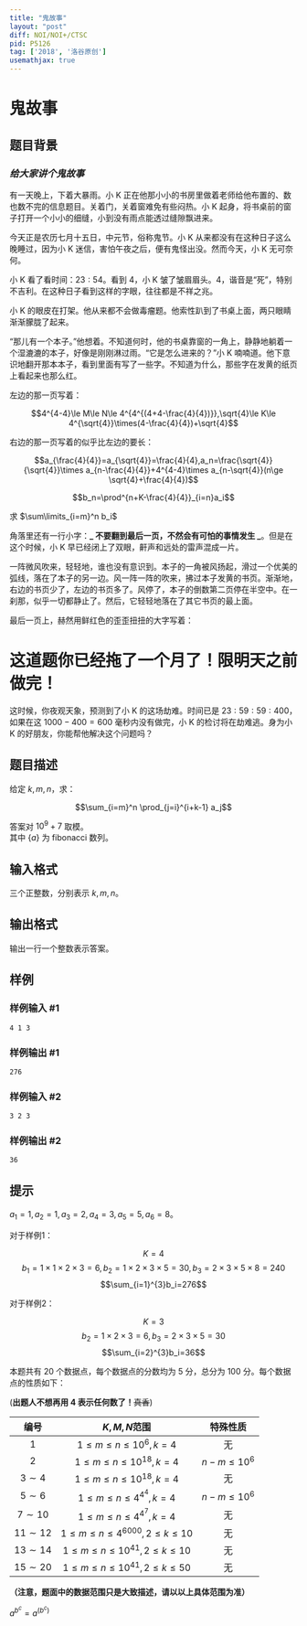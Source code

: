 ```yaml
---
title: "鬼故事"
layout: "post"
diff: NOI/NOI+/CTSC
pid: P5126
tag: ['2018', '洛谷原创']
usemathjax: true
---
```


# 鬼故事
## 题目背景

### _给大家讲个鬼故事_
有一天晚上，下着大暴雨。小 K 正在他那小小的书房里做着老师给他布置的、数也数不完的信息题目。关着门，关着窗难免有些闷热。小 K 起身，将书桌前的窗子打开一个小小的细缝，小到没有雨点能透过缝隙飘进来。

今天正是农历七月十五日，中元节，俗称鬼节。小 K 从来都没有在这种日子这么晚睡过，因为小 K 迷信，害怕午夜之后，便有鬼怪出没。然而今天，小 K 无可奈何。

小 K 看了看时间：$23:54$。看到 $4$，小 K 皱了皱眉眉头。$4$，谐音是“死”，特别不吉利。在这种日子看到这样的字眼，往往都是不祥之兆。

小 K 的眼皮在打架。他从来都不会做毒瘤题。他索性趴到了书桌上面，两只眼睛渐渐朦胧了起来。

“那儿有一个本子。”他想着。不知道何时，他的书桌靠窗的一角上，静静地躺着一个湿漉漉的本子，好像是刚刚淋过雨。“它是怎么进来的？”小 K 喃喃道。他下意识地翻开那本本子，看到里面有写了一些字。不知道为什么，那些字在发黄的纸页上看起来也那么红。

左边的那一页写着：

 $$4^{4-4}\le M\le N\le 4^{4^{(4+4-\frac{4}{4})}},\sqrt{4}\le K\le 4^{\sqrt{4}}\times(4-\frac{4}{4})+\sqrt{4}$$

右边的那一页写着的似乎比左边的要长：

 $$a_{\frac{4}{4}}=a_{\sqrt{4}}=\frac{4}{4},a_n=\frac{\sqrt{4}}{\sqrt{4}}\times a_{n-\frac{4}{4}}+4^{4-4}\times a_{n-\sqrt{4}}(n\ge \sqrt{4}+\frac{4}{4})$$  
  
$$b_n=\prod^{n+K-\frac{4}{4}}_{i=n}a_i$$   

求 $\sum\limits_{i=m}^n b_i$

角落里还有一行小字：**_ 不要翻到最后一页，不然会有可怕的事情发生 _**。但是在这个时候，小 K 早已经闭上了双眼，鼾声和远处的雷声混成一片。

一阵微风吹来，轻轻地，谁也没有意识到。本子的一角被风扬起，滑过一个优美的弧线，落在了本子的另一边。风一阵一阵的吹来，拂过本子发黄的书页。渐渐地，右边的书页少了，左边的书页多了。风停了，本子的倒数第二页停在半空中。在一刹那，似乎一切都静止了。然后，它轻轻地落在了其它书页的最上面。

最后一页上，赫然用鲜红色的歪歪扭扭的大字写着：

# 这道题你已经拖了一个月了！限明天之前做完！

这时候，你夜观天象，预测到了小 K 的这场劫难。时间已是 $23:59:59:400$，如果在这 $1000-400=600$ 毫秒内没有做完，小 K 的检讨将在劫难逃。身为小 K 的好朋友，你能帮他解决这个问题吗？

## 题目描述

给定 $k,m,n$，求：  

$$\sum_{i=m}^n \prod_{j=i}^{i+k-1} a_j$$

答案对 $10^9 + 7$ 取模。   
其中 $\{ a\}$ 为 fibonacci 数列。
## 输入格式

三个正整数，分别表示 $k,m,n$。
## 输出格式

输出一行一个整数表示答案。
## 样例

### 样例输入 #1
```
4 1 3
```
### 样例输出 #1
```
276
```
### 样例输入 #2
```
3 2 3
```
### 样例输出 #2
```
36
```
## 提示

$a_1=1,a_2=1,a_3=2,a_4=3,a_5=5,a_6=8$。

对于样例1：

$$K=4$$
$$b_1=1\times1\times2\times3=6,b_2=1\times2\times3\times5=30,b_3=2\times3\times5\times8=240$$
$$\sum_{i=1}^{3}b_i=276$$

对于样例2：

$$K=3$$
$$b_2=1\times2\times3=6,b_3=2\times3\times5=30$$
$$\sum_{i=2}^{3}b_i=36$$

本题共有 $20$ 个数据点，每个数据点的分数均为 $5$ 分，总分为 $100$ 分。每个数据点的性质如下：

(**出题人不想再用 $4$ 表示任何数了！**~~真香~~)

| 编号 | $K,M,N$范围 | 特殊性质 |
| :-----------: | :-----------: | :-----------: |
|  $1$ |$1\le m\le n\le 10^6,k=4$|无 |
|  $2$ |$1\le m\le n\le 10^{18},k=4$  | $n-m\le 10^6$ |
|  $3\sim 4$ | $1\le m\le n\le 10^{18},k=4$  |无|
| $5\sim 6$  |  $1\le m\le n\le 4^{4^4},k=4$  | $n-m\le 10^6$ |
|  $7\sim 10$ | $1\le m\le n\le 4^{4^7},k=4$ | 无 |
|  $11\sim 12$ | $1\le m\le n\le 4^{6000},2\le k\le 10$| 无 |
|  $13\sim 14$ | $1\le m\le n\le 10^{41},2\le k\le 10$| 无 |
| $15\sim 20$  |$1\le m\le n\le 10^{41},2\le k\le 50$| 无 |

**（注意，题面中的数据范围只是大致描述，请以以上具体范围为准）**

$a^{b^c}=a^{(b^c)}$

